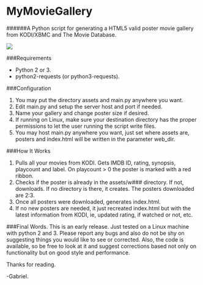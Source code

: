 # MyMovieGallery
######A Python script for generating a HTML5 valid poster movie gallery from KODI/XBMC and The Movie Database.

<img align='middle' src='https://lh6.googleusercontent.com/-4O55ZZmjQxo/VRG5K3YZssI/AAAAAAAACbw/E8rIH1bHxU4/w804-h549-no/intro.png'>

###Requirements
* Python 2 or 3.
* python2-requests (or python3-requests).

###Configuration
1. You may put the directory assets and main.py anywhere you want.
2. Edit main.py and setup the server host and port if needed.
3. Name your gallery and change poster size if desired.
4. If running on Linux, make sure your destination directory has the proper
permissions to let the user running the script write files.
5. You may host main.py anywhere you want, just set where assets are, posters
and index.html will be written in the parameter web_dir.

###How It Works
1. Pulls all your movies from KODI. Gets IMDB ID, rating, synopsis, playcount
and label. On playcount > 0 the poster is marked with a red ribbon.
2. Checks if the poster is already in the assets/w### directory. If not,
downloads. If no directory is there, it creates. The posters downloaded are 2:3.
3. Once all posters were downloaded, generates index.html.
4. If no new posters are needed, it just recreated index.html but with the
latest information from KODI, ie, updated rating, if watched or not, etc.

###Final Words.
This is an early release. Just tested on a Linux machine with python 2 and 3.
Please report any bugs and also do not be shy on suggesting things you would
like to see or corrected. Also, the code is available, so be free to look at it
and suggest corrections based not only on functionality but on good style and
performance.

Thanks for reading.

-Gabriel.
